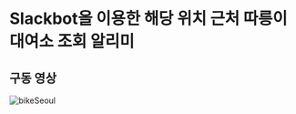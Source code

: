 # Slackbot을 이용한 해당 위치 근처 따릉이 대여소 조회 알리미

## 구동 영상
![bikeSeoul](https://user-images.githubusercontent.com/10703294/206843948-bc91f91e-2a74-4254-ba6a-49b33905f4cd.gif)
